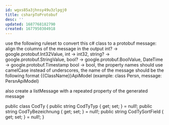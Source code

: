 ```yaml
---
id: wgxs85a3jhnsy49u3zlpgj0
title: csharpToProtobuf
desc: ''
updated: 1687768182790
created: 1677950304918
---
```


use the following ruleset to convert this c# class to a protobuf message:
align the columns of the message in the output
int? -> google.protobuf.Int32Value,
int -> int32,
string? -> google.protobuf.StringValue,
bool? -> google.protobuf.BoolValue,
DateTime -> google.protobuf.Timestamp
bool -> bool,
the property names should use camelCase instead of underscores,
the name of the message should be the following format {{ClassName}}ApiModel (example: class Persn, message: PersnApiModel)

also create a listMessage with a repeated property of the generated message


public class CodTy
{
    public string CodTyTyp { get; set; } = null!;
    public string CodTyBezeichnung { get; set; } = null!;
    public string CodTySortField { get; set; } = null!;
}
